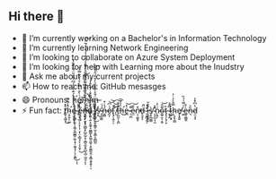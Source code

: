 ## Hi there 👋

<!--
**spacemarmot/spacemarmot** is a ✨ _special_ ✨ repository because its `README.md` (this file) appears on your GitHub profile.

Here are some ideas to get you started:
-->

- 🔭 I’m currently working on a Bachelor's in Information Technology
- 🌱 I’m currently learning Network Engineering
- 👯 I’m looking to collaborate on Azure System Deployment
- 🤔 I’m looking for help with Learning more about the Inudstry
- 💬 Ask me about my current projects
- 📫 How to reach me: GitHub mesasges
- 😄 Pronouns: ḩ̷̨̡̡̛̫̪̗̦͖̪̜̭̞͔͚̗̮̪̱̳̦͚͎̘̩͖̞̘̗͔̹̬̪̽́͊͛̓̓́͆̍͐͐̎̈́̃̀̋̏̍̌͜ͅͅé̸̡̨̢̧͎̺̙͙̩̲̠̝͕͎̩̜̞͎̤̣̳͉̗̖͕͕̬̦͑̀̐͑̿͑̊͗̐̎̿͐̆͘͜/̵̢̡̧̨̨̤̠͚͕̹̬̖̞͖̺̝̙̺̱̲̗̟͕̻̯̼͙͍̺͉̪̦͖̯̣̽͐̉̃̍͂̑͆͒̀͗͋̚͝ͅͅḧ̷̦̯̤̼̰́̒̂̅̒̍̃͒̈̽̃̋͒̈́͌̔́͋̽̔́̉̔́̃̈́̚͘͠ȉ̶̧̡̡̬͚̲̞̭͍̹͍͙̱̼̟̞͖͇̬̖̯̪̥͖̟͕̯̯̳̼̭̦̞̳̣͈̥͍̃́͑̓̌͗̂̒͗̕ͅͅm̶̡̡̢̢̗̝̭̙̳͉͕͍̭̳̗̫͕͔̳͕̩̻̲̰̈́̄̊͐͌̈̐̀̓̆̂́̄̀̓̅͠
- ⚡ Fun fact: ṱ̸̨͙̺̝̒̽͘͜ĥ̴̛̩̟̱̦̜̺̾̐͌e̵̠̫͓̬͔͉̔̍̉̍̊̉ ̴̥̾̾̚̚̚͝e̵̞͓͔͔̎ṋ̶̡̧̙͎͉̈́d̶̹͕̾̓͑͑͋̉ ̴̳̞͖̘̔͂͌͋̚͜i̸͓̠̒s̶͎̔̕͜ ̴̡̣̼͚̄̓̈ṋ̶̻́̉̇͒ỏ̷̰͎̇͆͝͝t̵̢̡̩͍̠͝ͅ ̸̫̃͒͝t̵̛̠̪̯̹̝̪͂̉̾͝h̵̛͛̾͒̅͜e̶̪͑̽͝ ̷̖̤̪͌e̴̫͒̆͝n̴̩̩̼͈̥͒̕d̶̢̮̝́̚ͅ ̷̨̮̻̗͍̆̔̕̚ͅì̶̧̫͕̭͎̂̂̆s̸̩̥̪͈͇̀ ̴͎͔̲͔̦̼͊̽n̷̨͍̹͗̇̓o̴͚̗̮̩͔̬͌̂͝t̴͓̖̗̝̗͙̏ ̶̝͎̯̅̂̓t̴͖̥̞̟̽̓ḩ̴̧̢̜̳̿̌̀̓̇̓e̸̟͓̭͍̕ ̴͚̈͛̿͗̉̏ė̶̲̘̼͇̭̍̄n̴͉̏͛ḍ̷̤̘̥̾͆͒̾
